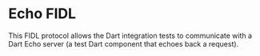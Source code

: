 # Echo FIDL

This FIDL protocol allows the Dart integration tests to communicate with a Dart Echo server (a test Dart component that echoes back a request).
